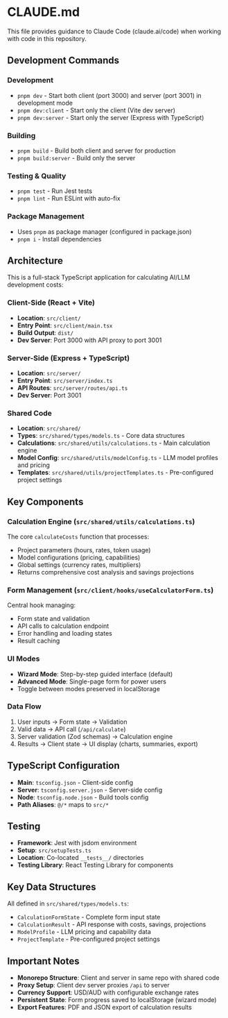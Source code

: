 # CLAUDE.md

This file provides guidance to Claude Code (claude.ai/code) when working with code in this repository.

## Development Commands

### Development
- `pnpm dev` - Start both client (port 3000) and server (port 3001) in development mode
- `pnpm dev:client` - Start only the client (Vite dev server)
- `pnpm dev:server` - Start only the server (Express with TypeScript)

### Building
- `pnpm build` - Build both client and server for production
- `pnpm build:server` - Build only the server

### Testing & Quality
- `pnpm test` - Run Jest tests
- `pnpm lint` - Run ESLint with auto-fix

### Package Management
- Uses `pnpm` as package manager (configured in package.json)
- `pnpm i` - Install dependencies

## Architecture

This is a full-stack TypeScript application for calculating AI/LLM development costs:

### Client-Side (React + Vite)
- **Location**: `src/client/`
- **Entry Point**: `src/client/main.tsx`
- **Build Output**: `dist/`
- **Dev Server**: Port 3000 with API proxy to port 3001

### Server-Side (Express + TypeScript)
- **Location**: `src/server/`
- **Entry Point**: `src/server/index.ts`
- **API Routes**: `src/server/routes/api.ts`
- **Dev Server**: Port 3001

### Shared Code
- **Location**: `src/shared/`
- **Types**: `src/shared/types/models.ts` - Core data structures
- **Calculations**: `src/shared/utils/calculations.ts` - Main calculation engine
- **Model Config**: `src/shared/utils/modelConfig.ts` - LLM model profiles and pricing
- **Templates**: `src/shared/utils/projectTemplates.ts` - Pre-configured project settings

## Key Components

### Calculation Engine (`src/shared/utils/calculations.ts`)
The core `calculateCosts` function that processes:
- Project parameters (hours, rates, token usage)
- Model configurations (pricing, capabilities)
- Global settings (currency rates, multipliers)
- Returns comprehensive cost analysis and savings projections

### Form Management (`src/client/hooks/useCalculatorForm.ts`)
Central hook managing:
- Form state and validation
- API calls to calculation endpoint
- Error handling and loading states
- Result caching

### UI Modes
- **Wizard Mode**: Step-by-step guided interface (default)
- **Advanced Mode**: Single-page form for power users
- Toggle between modes preserved in localStorage

### Data Flow
1. User inputs → Form state → Validation
2. Valid data → API call (`/api/calculate`)
3. Server validation (Zod schemas) → Calculation engine
4. Results → Client state → UI display (charts, summaries, export)

## TypeScript Configuration

- **Main**: `tsconfig.json` - Client-side config
- **Server**: `tsconfig.server.json` - Server-side config
- **Node**: `tsconfig.node.json` - Build tools config
- **Path Aliases**: `@/*` maps to `src/*`

## Testing

- **Framework**: Jest with jsdom environment
- **Setup**: `src/setupTests.ts`
- **Location**: Co-located `__tests__/` directories
- **Testing Library**: React Testing Library for components

## Key Data Structures

All defined in `src/shared/types/models.ts`:
- `CalculationFormState` - Complete form input state
- `CalculationResult` - API response with costs, savings, projections
- `ModelProfile` - LLM pricing and capability data
- `ProjectTemplate` - Pre-configured project settings

## Important Notes

- **Monorepo Structure**: Client and server in same repo with shared code
- **Proxy Setup**: Client dev server proxies `/api` to server
- **Currency Support**: USD/AUD with configurable exchange rates
- **Persistent State**: Form progress saved to localStorage (wizard mode)
- **Export Features**: PDF and JSON export of calculation results